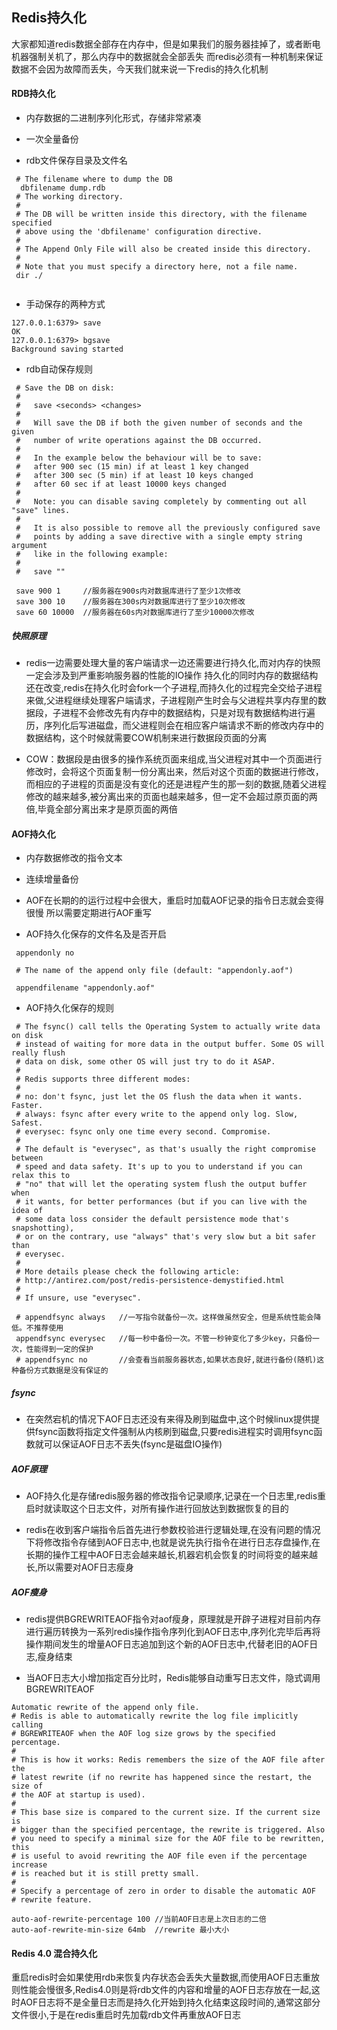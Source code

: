 ## Redis持久化


大家都知道redis数据全部存在内存中，但是如果我们的服务器挂掉了，或者断电机器强制关机了，那么内存中的数据就会全部丢失
而redis必须有一种机制来保证数据不会因为故障而丢失，今天我们就来说一下redis的持久化机制

#### RDB持久化

* 内存数据的二进制序列化形式，存储非常紧凑

* 一次全量备份

* rdb文件保存目录及文件名

```
 # The filename where to dump the DB
  dbfilename dump.rdb      
 # The working directory.
 #
 # The DB will be written inside this directory, with the filename specified
 # above using the 'dbfilename' configuration directive.
 #
 # The Append Only File will also be created inside this directory.
 #
 # Note that you must specify a directory here, not a file name.
 dir ./
            
```

* 手动保存的两种方式

```
127.0.0.1:6379> save
OK
127.0.0.1:6379> bgsave
Background saving started
```

* rdb自动保存规则

```
 # Save the DB on disk:
 #
 #   save <seconds> <changes>
 #
 #   Will save the DB if both the given number of seconds and the given
 #   number of write operations against the DB occurred.
 #
 #   In the example below the behaviour will be to save:
 #   after 900 sec (15 min) if at least 1 key changed
 #   after 300 sec (5 min) if at least 10 keys changed
 #   after 60 sec if at least 10000 keys changed
 #
 #   Note: you can disable saving completely by commenting out all "save" lines.
 #
 #   It is also possible to remove all the previously configured save
 #   points by adding a save directive with a single empty string argument
 #   like in the following example:
 #
 #   save ""
  
 save 900 1 	//服务器在900s内对数据库进行了至少1次修改
 save 300 10	//服务器在300s内对数据库进行了至少10次修改
 save 60 10000	//服务器在60s内对数据库进行了至少10000次修改
 ```

##### 快照原理

* redis一边需要处理大量的客户端请求一边还需要进行持久化,而对内存的快照一定会涉及到严重影响服务器的性能的IO操作
  持久化的同时内存的数据结构还在改变,redis在持久化时会fork一个子进程,而持久化的过程完全交给子进程来做,父进程继续处理客户端请求，子进程刚产生时会与父进程共享内存里的数据段，子进程不会修改先有内存中的数据结构，只是对现有数据结构进行遍历，序列化后写进磁盘，而父进程则会在相应客户端请求不断的修改内存中的数据结构，这个时候就需要COW机制来进行数据段页面的分离

* COW：数据段是由很多的操作系统页面来组成,当父进程对其中一个页面进行修改时，会将这个页面复制一份分离出来，然后对这个页面的数据进行修改，而相应的子进程的页面是没有变化的还是进程产生的那一刻的数据,随着父进程修改的越来越多,被分离出来的页面也越来越多，但一定不会超过原页面的两倍,毕竟全部分离出来才是原页面的两倍



#### AOF持久化

* 内存数据修改的指令文本

* 连续增量备份

* AOF在长期的的运行过程中会很大，重启时加载AOF记录的指令日志就会变得很慢 所以需要定期进行AOF重写

* AOF持久化保存的文件名及是否开启

```
 appendonly no                                                                                                                     
  
 # The name of the append only file (default: "appendonly.aof")
  
 appendfilename "appendonly.aof"
```

* AOF持久化保存的规则

```
 # The fsync() call tells the Operating System to actually write data on disk
 # instead of waiting for more data in the output buffer. Some OS will really flush
 # data on disk, some other OS will just try to do it ASAP.
 #
 # Redis supports three different modes:
 #
 # no: don't fsync, just let the OS flush the data when it wants. Faster.
 # always: fsync after every write to the append only log. Slow, Safest.
 # everysec: fsync only one time every second. Compromise.
 #
 # The default is "everysec", as that's usually the right compromise between
 # speed and data safety. It's up to you to understand if you can relax this to
 # "no" that will let the operating system flush the output buffer when
 # it wants, for better performances (but if you can live with the idea of
 # some data loss consider the default persistence mode that's snapshotting),
 # or on the contrary, use "always" that's very slow but a bit safer than
 # everysec.
 #
 # More details please check the following article:
 # http://antirez.com/post/redis-persistence-demystified.html
 #
 # If unsure, use "everysec".
  
 # appendfsync always 	//一写指令就备份一次。这样做虽然安全，但是系统性能会降低。不推荐使用
 appendfsync everysec	//每一秒中备份一次。不管一秒钟变化了多少key，只备份一次，性能得到一定的保护
 # appendfsync no 		//会查看当前服务器状态,如果状态良好,就进行备份(随机)这种备份方式数据是没有保证的
```

##### fsync

* 在突然宕机的情况下AOF日志还没有来得及刷到磁盘中,这个时候linux提供提供fsync函数将指定文件强制从内核刷到磁盘,只要redis进程实时调用fsync函数就可以保证AOF日志不丢失(fsync是磁盘IO操作)

##### AOF原理

* AOF持久化是存储redis服务器的修改指令记录顺序,记录在一个日志里,redis重启时就读取这个日志文件，对所有操作进行回放达到数据恢复的目的

* redis在收到客户端指令后首先进行参数校验进行逻辑处理,在没有问题的情况下将修改指令存储到AOF日志中,也就是说先执行指令在进行日志存盘操作,在长期的操作工程中AOF日志会越来越长,机器宕机会恢复的时间将变的越来越长,所以需要对AOF日志瘦身

##### AOF瘦身

* redis提供BGREWRITEAOF指令对aof瘦身，原理就是开辟子进程对目前内存进行遍历转换为一系列redis操作指令序列化到AOF日志中,序列化完毕后再将操作期间发生的增量AOF日志追加到这个新的AOF日志中,代替老旧的AOF日志,瘦身结束

* 当AOF日志大小增加指定百分比时，Redis能够自动重写日志文件，隐式调用BGREWRITEAOF

```
Automatic rewrite of the append only file.
# Redis is able to automatically rewrite the log file implicitly calling                                                          
# BGREWRITEAOF when the AOF log size grows by the specified percentage.
#
# This is how it works: Redis remembers the size of the AOF file after the
# latest rewrite (if no rewrite has happened since the restart, the size of
# the AOF at startup is used).
#
# This base size is compared to the current size. If the current size is
# bigger than the specified percentage, the rewrite is triggered. Also
# you need to specify a minimal size for the AOF file to be rewritten, this
# is useful to avoid rewriting the AOF file even if the percentage increase
# is reached but it is still pretty small.
#
# Specify a percentage of zero in order to disable the automatic AOF
# rewrite feature.

auto-aof-rewrite-percentage 100 //当前AOF日志是上次日志的二倍
auto-aof-rewrite-min-size 64mb	//rewrite 最小大小
```

#### Redis 4.0 混合持久化

重启redis时会如果使用rdb来恢复内存状态会丢失大量数据,而使用AOF日志重放则性能会慢很多,Redis4.0则是将rdb文件的内容和增量的AOF日志存放在一起,这时AOF日志将不是全量日志而是持久化开始到持久化结束这段时间的,通常这部分文件很小,于是在redis重启时先加载rdb文件再重放AOF日志
